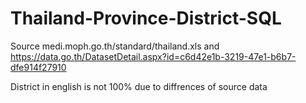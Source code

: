 # Thailand-Province-District-SQL
Source medi.moph.go.th/standard/thailand.xls and
https://data.go.th/DatasetDetail.aspx?id=c6d42e1b-3219-47e1-b6b7-dfe914f27910

District in english is not 100% due to diffrences of source data
